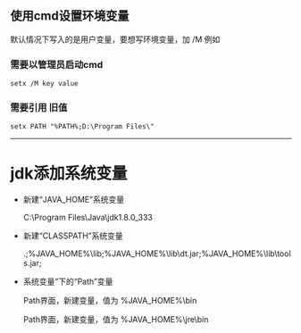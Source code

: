 ## 使用cmd设置环境变量 ##

默认情况下写入的是用户变量，要想写环境变量，加 /M
例如

### 需要以管理员启动cmd ###

    setx /M key value

### 需要引用 旧值 ###

    setx PATH "%PATH%;D:\Program Files\"

----------

# jdk添加系统变量 #


- 新建“JAVA_HOME”系统变量

    C:\Program Files\Java\jdk1.8.0_333


- 新建“CLASSPATH”系统变量


    .;%JAVA_HOME%\lib;%JAVA_HOME%\lib\dt.jar;%JAVA_HOME%\lib\tools.jar;



- 系统变量”下的“Path”变量

  Path界面，新建变量，值为 %JAVA_HOME%\bin

  Path界面，新建变量，值为 %JAVA_HOME%\jre\bin